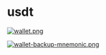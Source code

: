 # usdt

[![wallet.png](https://i.postimg.cc/cJBTppph/wallet.png)](https://postimg.cc/B8txDVQP)


[![wallet-backup-mnemonic.png](https://i.postimg.cc/d1QnwWvY/wallet-backup-mnemonic.png)](https://postimg.cc/1gTDKrfC)

